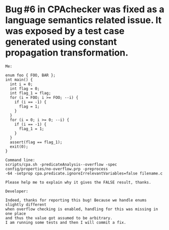 # Bug #6 in CPAchecker was fixed as a language semantics related issue. It was exposed by a test case generated using constant propagation transformation.

```
Me:

enum foo { FOO, BAR };
int main() {
  int i = 0;
  int flag = 0;
  int flag_1 = flag;
  for (i = FOO; i >= FOO; --i) {
    if (i == -1) {
      flag = 1;
    }
  }
  for (i = 0; i >= 0; --i) {
    if (i == -1) {
      flag_1 = 1;
    }
  }
  assert(flag == flag_1);
  exit(0);
}

Command line:
scripts/cpa.sh -predicateAnalysis--overflow -spec config/properties/no-overflow.prp -preprocess
-64 -setprop cpa.predicate.ignoreIrrelevantVariables=false filename.c

Please help me to explain why it gives the FALSE result, thanks.

```
```
Developer:

Indeed, thanks for reporting this bug! Because we handle enums slightly different
when overflow checking is enabled, handling for this was missing in one place
and thus the value got assumed to be arbitrary.
I am running some tests and then I will commit a fix.
```

